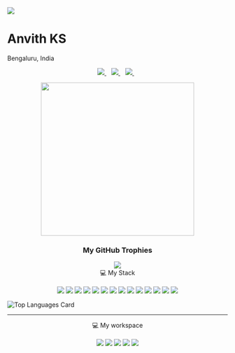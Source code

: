 <img src="https://hits.seeyoufarm.com/api/count/incr/badge.svg?url=https%3A%2F%2Fgithub.com%2F{anvithks}1212%2Fhit-counter" />

<h1 align='left'>
   Anvith KS 
</h1>

<p align='left'>
  Bengaluru, India
</p>



<div align='center'>
  
  <a href="https://www.linkedin.com/in/anvithks/">
    <img src="https://img.shields.io/badge/linkedin-%230077B5.svg?&style=for-the-badge&logo=linkedin&logoColor=white" />
  </a>&nbsp;&nbsp;
  <a href="https://www.facebook.com/anvith3">
    <img src="https://img.shields.io/badge/Facebook-1877F2?style=for-the-badge&logo=facebook&logoColor=white" />        
  </a>&nbsp;&nbsp;
  <a href="https://twitter.com/anvith3">
    <img src="https://img.shields.io/badge/Twitter-1DA1F2?style=for-the-badge&logo=twitter&logoColor=white" />        
  </a>&nbsp;&nbsp;
  
</div>

<p align='center'>
  <a href="#"><img src="https://github-readme-stats.vercel.app/api?username=anvithks&show_icons=true&count_private=true&theme=radical" width="350"></a>
</p>

<div align="center">
  <h3>My GitHub Trophies</h3>
  <img src="https://github-profile-trophy.vercel.app/?username=anvithks" />
</div>

<div align='center'>
  💻 My Stack<br/><br/>
  <img src="https://img.shields.io/badge/Angular-DD0031?style=for-the-badge&logo=angular&logoColor=white" />
  <img src="https://img.shields.io/badge/JavaScript-323330?style=for-the-badge&logo=javascript&logoColor=F7DF1E" />
  <img src="https://img.shields.io/badge/HTML5-E34F26?style=for-the-badge&logo=html5&logoColor=white" />
  <img src="https://img.shields.io/badge/CSS3-1572B6?style=for-the-badge&logo=css3&logoColor=white" />
  <img src="https://img.shields.io/badge/Node.js-43853D?style=for-the-badge&logo=node.js&logoColor=white" />
  <img src="https://img.shields.io/badge/Bootstrap-563D7C?style=for-the-badge&logo=bootstrap&logoColor=white" />
  <img src="https://img.shields.io/badge/Docker-2CA5E0?style=for-the-badge&logo=docker&logoColor=white" />
  <img src="https://img.shields.io/badge/Markdown-000000?style=for-the-badge&logo=markdown&logoColor=white" />
  <img src="https://img.shields.io/badge/npm-CB3837?style=for-the-badge&logo=npm&logoColor=white" />
  <img src="https://img.shields.io/badge/Postman-FF6C37?style=for-the-badge&logo=Postman&logoColor=white" />
  <img src="https://img.shields.io/badge/Xampp-F37623?style=for-the-badge&logo=xampp&logoColor=white" />
  <img src="https://img.shields.io/badge/Ansible-000000?style=for-the-badge&logo=ansible&logoColor=white" />
  <img src="https://img.shields.io/badge/Wordpress-21759B?style=for-the-badge&logo=wordpress&logoColor=white" />
  <img src="https://img.shields.io/badge/Visual_Studio_Code-0078D4?style=for-the-badge&logo=visual%20studio%20code&logoColor=white" />
</div>





![Top Languages Card](https://github-readme-stats.vercel.app/api/top-langs/?username=anvithks&layout=compact&langs_count=8)

<hr>

<p align='center'>
  💻 My workspace<br/><br/>
  <img src="https://img.shields.io/badge/acer%20laptop-83B81A?style=for-the-badge&logo=acer&logoColor=white" />
  <img src="https://img.shields.io/badge/Ubuntu-E95420?style=for-the-badge&logo=ubuntu&logoColor=white" />
  <img src="https://img.shields.io/badge/Intel%20Core_i7_10th-0071C5?style=for-the-badge&logo=intel&logoColor=white" />
  <img src="https://img.shields.io/badge/RAM-16GB-%230071C5.svg?&style=for-the-badge&logoColor=white" />
  <img src="https://img.shields.io/badge/nvidia-gtx%201650-%2376B900.svg?&style=for-the-badge&logo=nvidia&logoColor=white" />
</p>
